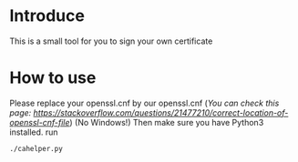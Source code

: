 # Introduce
This is a small tool for you to sign your own certificate
# How to use
Please replace your openssl.cnf by our openssl.cnf (*You can check this page: https://stackoverflow.com/questions/21477210/correct-location-of-openssl-cnf-file*)
(No Windows!)
Then make sure you have Python3 installed.
run
```bash
./cahelper.py
```

